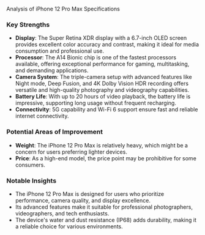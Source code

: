 Analysis of iPhone 12 Pro Max Specifications

### Key Strengths
- **Display**: The Super Retina XDR display with a 6.7-inch OLED screen provides excellent color accuracy and contrast, making it ideal for media consumption and professional use.
- **Processor**: The A14 Bionic chip is one of the fastest processors available, offering exceptional performance for gaming, multitasking, and demanding applications.
- **Camera System**: The triple-camera setup with advanced features like Night mode, Deep Fusion, and 4K Dolby Vision HDR recording offers versatile and high-quality photography and videography capabilities.
- **Battery Life**: With up to 20 hours of video playback, the battery life is impressive, supporting long usage without frequent recharging.
- **Connectivity**: 5G capability and Wi-Fi 6 support ensure fast and reliable internet connectivity.

### Potential Areas of Improvement
- **Weight**: The iPhone 12 Pro Max is relatively heavy, which might be a concern for users preferring lighter devices.
- **Price**: As a high-end model, the price point may be prohibitive for some consumers.

### Notable Insights
- The iPhone 12 Pro Max is designed for users who prioritize performance, camera quality, and display excellence.
- Its advanced features make it suitable for professional photographers, videographers, and tech enthusiasts.
- The device's water and dust resistance (IP68) adds durability, making it a reliable choice for various environments.
